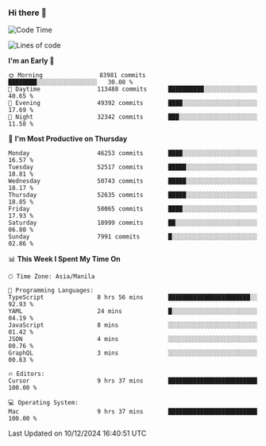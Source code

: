 ### Hi there 👋

<!--START_SECTION:waka-->
![Code Time](http://img.shields.io/badge/Code%20Time-5%2C734%20hrs%2013%20mins-blue)

![Lines of code](https://img.shields.io/badge/From%20Hello%20World%20I%27ve%20Written-112.1%20million%20lines%20of%20code-blue)

**I'm an Early 🐤** 

```text
🌞 Morning                83981 commits       ████████░░░░░░░░░░░░░░░░░   30.08 % 
🌆 Daytime                113488 commits      ██████████░░░░░░░░░░░░░░░   40.65 % 
🌃 Evening                49392 commits       ████░░░░░░░░░░░░░░░░░░░░░   17.69 % 
🌙 Night                  32342 commits       ███░░░░░░░░░░░░░░░░░░░░░░   11.58 % 
```
📅 **I'm Most Productive on Thursday** 

```text
Monday                   46253 commits       ████░░░░░░░░░░░░░░░░░░░░░   16.57 % 
Tuesday                  52517 commits       █████░░░░░░░░░░░░░░░░░░░░   18.81 % 
Wednesday                50743 commits       █████░░░░░░░░░░░░░░░░░░░░   18.17 % 
Thursday                 52635 commits       █████░░░░░░░░░░░░░░░░░░░░   18.85 % 
Friday                   50065 commits       ████░░░░░░░░░░░░░░░░░░░░░   17.93 % 
Saturday                 18999 commits       ██░░░░░░░░░░░░░░░░░░░░░░░   06.80 % 
Sunday                   7991 commits        █░░░░░░░░░░░░░░░░░░░░░░░░   02.86 % 
```


📊 **This Week I Spent My Time On** 

```text
🕑︎ Time Zone: Asia/Manila

💬 Programming Languages: 
TypeScript               8 hrs 56 mins       ███████████████████████░░   92.93 % 
YAML                     24 mins             █░░░░░░░░░░░░░░░░░░░░░░░░   04.19 % 
JavaScript               8 mins              ░░░░░░░░░░░░░░░░░░░░░░░░░   01.42 % 
JSON                     4 mins              ░░░░░░░░░░░░░░░░░░░░░░░░░   00.76 % 
GraphQL                  3 mins              ░░░░░░░░░░░░░░░░░░░░░░░░░   00.63 % 

🔥 Editors: 
Cursor                   9 hrs 37 mins       █████████████████████████   100.00 % 

💻 Operating System: 
Mac                      9 hrs 37 mins       █████████████████████████   100.00 % 
```


 Last Updated on 10/12/2024 16:40:51 UTC
<!--END_SECTION:waka-->


<!--
**rad182/rad182** is a ✨ _special_ ✨ repository because its `README.md` (this file) appears on your GitHub profile.

Here are some ideas to get you started:

- 🔭 I’m currently working on ...
- 🌱 I’m currently learning ...
- 👯 I’m looking to collaborate on ...
- 🤔 I’m looking for help with ...
- 💬 Ask me about ...
- 📫 How to reach me: ...
- 😄 Pronouns: ...
- ⚡ Fun fact: ...
-->
